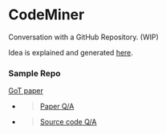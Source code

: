 # CodeMiner
Conversation with a GitHub Repository. (WIP)


Idea is explained and generated [here](https://chat.openai.com/share/e90d4229-b18e-420e-beeb-b6d06efe0873).


### Sample Repo

[GoT paper](https://github.com/spcl/graph-of-thoughts)

- > [Paper Q/A](https://chat.openai.com/share/6eaa72f8-3a3e-405b-bd47-a9665bff3c16)
- > [Source code Q/A](https://chat.openai.com/share/139953dc-4f69-4403-bed8-3563adb97bf3)